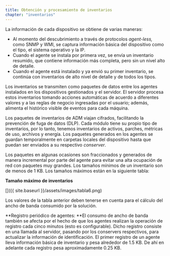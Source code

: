 ```yaml
---
title: Obtención y procesamiento de inventarios
chapter: "inventarios"
---
```


La información de cada dispositivo se obtiene de varias maneras:

*   Al momento del descubrimiento a través de protocolos _agent-less,_ como SNMP y WMI, se captura información básica del dispositivo como el tipo, el sistema operativo y la IP.
*   Cuando el agente se instala por primera vez, se envía un inventario resumido, que contiene información más completa, pero sin un nivel alto de detalle.
*   Cuando el agente está instalado y ya envió su primer inventario, se continúa con inventarios de alto nivel de detalle y de todos los tipos.

Los inventarios se transmiten como paquetes de datos entre los agentes instalados en los dispositivos gestionados y el servidor. El servidor procesa estos inventarios tomando acciones automáticas de acuerdo a diferentes valores y a las reglas de negocio ingresadas por el usuario; además, alimenta el histórico visible de eventos para cada máquina.

Los paquetes de inventarios de ADM viajan cifrados, facilitando la prevención de fuga de datos (DLP). Cada módulo tiene su propio tipo de inventarios, por lo tanto, tenemos inventarios de activos, parches, métricas de uso, archivos y energía. Los paquetes generados en los agentes se guardan temporalmente en carpetas locales del dispositivo hasta que puedan ser enviados a su respectivo _conserver_.

Los paquetes en algunas ocasiones son fraccionados y generados de manera incremental por parte del agente para evitar una alta ocupación de red con paquetes muy grandes. Los tamaños mínimos de un inventario son de menos de 1 KB. Los tamaños máximos están en la siguiente tabla:

**Tamaño máximo de inventarios**

[]({{ site.baseurl }}/assets/images/tabla6.png)

Los valores de la tabla anterior deben tenerse en cuenta para el cálculo del ancho de banda consumido por la solución.

**Registro periódico de agentes: **El consumo de ancho de banda también se afecta por el hecho de que los agentes realizan la operación de registro cada cinco minutos (esto es configurable). Dicho registro consiste en una llamada al servidor, pasando por los conservers respectivos, para actualizar la información de identificación. El primer registro de un agente lleva información básica de inventario y pesa alrededor de 1.5 KB. De ahí en adelante cada registro pesa aproximadamente 0.25 KB.
